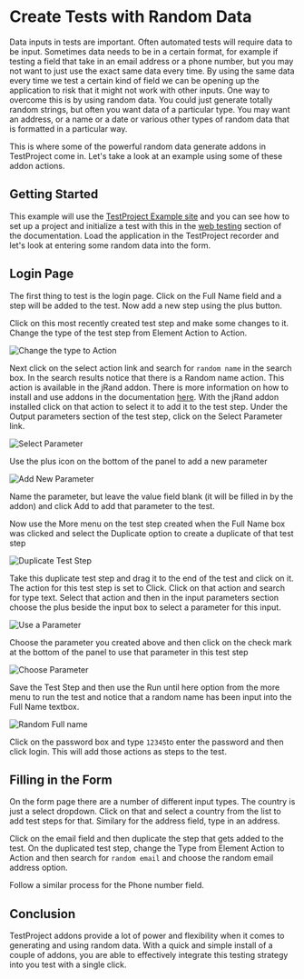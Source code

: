 # Create Tests with Random Data

Data inputs in tests are important. Often automated tests will require data to be input. Sometimes data needs to be in a certain format, for example if testing a field that take in an email address or a phone number, but you may not want to just use the exact same data every time. By using the same data every time we test a certain kind of field we can be opening up the application to risk that it might not work with other inputs. One way to overcome this is by using random data. You could just generate totally random strings, but often you want data of a particular type. You may want an address, or a name or a date or various other types of random data that is formatted in a particular way.&#x20;

This is where some of the powerful random data generate addons in TestProject come in. Let's take a look at an example using some of these addon actions.&#x20;

## Getting Started

This example will use the [TestProject Example site](https://example.testproject.io/web/) and you can see how to set up a project and initialize a test with this in the [web testing](../../using-the-smart-test-recorder/web-testing/creating-a-web-test-using-the-testproject-recorder.md) section of the documentation. Load the application in the TestProject recorder and let's look at entering some random data into the form.

## Login Page

The first thing to test is the login page. Click on the Full Name field and a step will be added to the test. Now add a new step using the plus button.

Click on this most recently created test step and make some changes to it. Change the type of the test step from Element Action to Action.

![Change the type to Action](<../../.gitbook/assets/image (189) (1).png>)

Next click on the select action link and search for `random name` in the search box. In the search results notice that there is a Random name action. This action is available in the jRand addon. There is more information on how to install and use addons in the documentation [here](../../testproject-addons/using-addons-in-the-testproject-recorder.md). With the jRand addon installed click on that action to select it to add it to the test step. Under the Output parameters section of the test step, click on the Select Parameter link.

![Select Parameter](<../../.gitbook/assets/image (45).png>)

Use the plus icon on the bottom of the panel to add a new parameter

![Add New Parameter](<../../.gitbook/assets/image (142).png>)

Name the parameter, but leave the value field blank (it will be filled in by the addon) and click Add to add that parameter to the test.

Now use the More menu on the test step created when the Full Name box was clicked and select the Duplicate option to create a duplicate of that test step

![Duplicate Test Step](<../../.gitbook/assets/image (59).png>)

Take this duplicate test step and drag it to the end of the test and click on it. The action for this test step is set to Click. Click on that action and search for type text. Select that action and then in the input parameters section choose the plus beside the input box to select a parameter for this input.

![Use a Parameter](<../../.gitbook/assets/image (55) (1).png>)

Choose the parameter you created above and then click on the check mark at the bottom of the panel to use that parameter in this test step

![Choose Parameter](<../../.gitbook/assets/image (191).png>)

Save the Test Step and then use the Run until here option from the more menu to run the test and notice that a random name has been input into the Full Name textbox.

![Random Full name](<../../.gitbook/assets/image (81) (2).png>)

Click on the password box and type `12345`to enter the password and then click login. This will add those actions as steps to the test.

## Filling in the Form

On the form page there are a number of different input types. The country is just a select dropdown. Click on that and select a country from the list to add test steps for that. Similary for the address field, type in an address.&#x20;

Click on the email field and then duplicate the step that gets added to the test. On the duplicated test step, change the Type from Element Action to Action and then search for `random email` and choose the random email address option.&#x20;

Follow a similar process for the Phone number field.

## Conclusion

TestProject addons provide a lot of power and flexibility when it comes to generating and using random data. With a quick and simple install of a couple of addons, you are able to effectively integrate this testing strategy into you test with a single click.&#x20;

